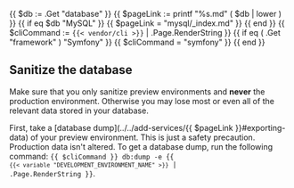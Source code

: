 <!-- shortcode start {{ .Name }} -->
{{ $db := .Get "database" }}
{{ $pageLink := printf "%s.md" ( $db | lower ) }}
{{ if eq $db "MySQL" }}
  {{ $pageLink = "mysql/_index.md" }}
{{ end }}
{{ $cliCommand := `{{< vendor/cli >}}` | .Page.RenderString }}
{{ if eq ( .Get "framework" ) "Symfony" }}
  {{ $cliCommand = "symfony" }}
{{ end }}
## Sanitize the database

Make sure that you only sanitize preview environments and **never** the production environment.
Otherwise you may lose most or even all of the relevant data stored in your database.

First, take a [database dump](../../add-services/{{ $pageLink }}#exporting-data) of your preview environment.
This is just a safety precaution.
Production data isn't altered.
To get a database dump, run the following command:
<code>{{ $cliCommand }} db:dump -e {{ `{{< variable "DEVELOPMENT_ENVIRONMENT_NAME" >}}` | .Page.RenderString }}</code>.
<!-- shortcode end {{ .Name }} -->
